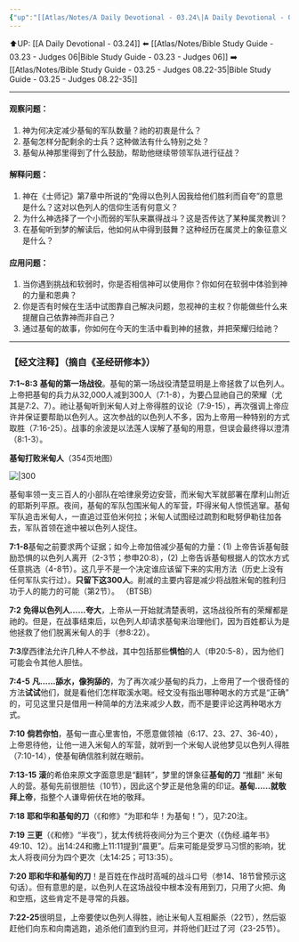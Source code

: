 ```yaml
---
{"up":"[[Atlas/Notes/A Daily Devotional - 03.24\|A Daily Devotional - 03.24]]","dg-publish":true,"permalink":"/atlas/notes/bible-study-guide-03-24-judges-07/","dgPassFrontmatter":true}
---
```


⬆️UP: [[A Daily Devotional - 03.24]]
⬅️ [[Atlas/Notes/Bible Study Guide - 03.23 - Judges 06\|Bible Study Guide - 03.23 - Judges 06]]
➡️ [[Atlas/Notes/Bible Study Guide - 03.25 - Judges 08.22-35\|Bible Study Guide - 03.25 - Judges 08.22-35]] 

---

#### 观察问题：

1. 神为何决定减少基甸的军队数量？祂的初衷是什么？
2. 基甸怎样分配剩余的士兵？这种做法有什么特别之处？
3. 基甸从神那里得到了什么鼓励，帮助他继续带领军队进行征战？

#### 解释问题：

1. 神在《士师记》第7章中所说的“免得以色列人因我给他们胜利而自夸”的意思是什么？这对以色列人的信仰生活有何意义？
2. 为什么神选择了一个小而弱的军队来赢得战斗？这是否传达了某种属灵教训？
3. 在基甸听到梦的解读后，他如何从中得到鼓舞？这种经历在属灵上的象征意义是什么？

#### 应用问题：

1. 当你遇到挑战和软弱时，你是否相信神可以使用你？你如何在软弱中体验到神的力量和恩典？
2. 你是否有时候在生活中试图靠自己解决问题，忽视神的主权？你能做些什么来提醒自己依靠神而非自己？
3. 通过基甸的故事，你如何在今天的生活中看到神的拯救，并把荣耀归给祂？

---
### 【经文注释】（摘自《圣经研修本》）

**7:1~8:3** **基甸的第一场战役**。基甸的第一场战役清楚显明是上帝拯救了以色列人。上帝把基甸的兵力从32,000人减到300人（7:1-8），为要凸显祂自己的荣耀（尤其是7:2、7）。祂让基甸听到米甸人对上帝得胜的议论（7:9-15），再次强调上帝应许并保证要帮助以色列人。这次参战的以色列人不多，因为上帝用一种特别的方式取胜（7:16-25）。战事的余波是以法莲人误解了基甸的用意，但误会最终得以澄清（8:1-3）。

**基甸打败米甸人**（354页地图）

![|300](https://yimawusi.net/wp-content/uploads/2023/04/map-07-05-p-354.jpg?w=667)

基甸率领一支三百人的小部队在哈律泉旁边安营，而米甸大军就部署在摩利山附近的耶斯列平原。夜间，基甸的军队包围米甸人的军营，吓得米甸人惊慌逃窜。基甸军队追击米甸人，一直追过亚伯米何拉；米甸人试图经过疏割和毗努伊勒往加各去，军队首领在途中被以色列人捉住。

**7:1-8**基甸之前要求两个证据；如今上帝加倍减少基甸的力量：(1) 上帝告诉基甸鼓励恐惧的以色列人离开（2-3节；参申20:8），(2) 上帝告诉基甸根据人的饮水方式任意挑选（4-8节）。这几乎不是一个决定谁应该留下来的实用方法（历史上没有任何军队实行过）。**只留下这300人**。削减的主要内容是减少将战胜米甸的胜利归功于人的能力的可能（第2节）。 （BTSB）

**7:2** **免得以色列人……夸大**，上帝从一开始就清楚表明，这场战役所有的荣耀都是祂的。但是，在战事结束后，以色列人却请求基甸来治理他们，因为百姓都认为是他拯救了他们脱离米甸人的手（参8:22）。

**7:3**摩西律法允许几种人不参战，其中包括那些**惧怕**的人（申20:5-8），因为他们可能会令其他人胆怯。

**7:4-5** **凡……舔水，像狗舔的**，为了再次减少基甸的兵力，上帝用了一个很奇怪的方法**试试**他们，就是看他们怎样取溪水喝。经文没有指出哪种喝水的方式是“正确” 的，可见这里只是借用一种简单的方法来减少人数，而不是要评论这两种喝水方式。

**7:10** **倘若你怕**，基甸一直心里害怕，不愿意做领袖（6:17、23、27、36-40），上帝恩待他，让他一进入米甸人的军营，就听到一个米甸人说他梦见以色列人得胜（7:10-14），使基甸确信胜利就在眼前。

**7:13-15** **滚**的希伯来原文字面意思是“翻转”，梦里的饼象征**基甸的刀** “推翻” 米甸人的营。基甸先前很胆怯（10节），因此这个梦正是他急需的印证。**基甸……就敬拜上帝**，指整个人谦卑俯伏在地的敬拜。

**7:18** **耶和华和基甸的刀**（《和修》“为耶和华！为基甸！”），见7:20注。

**7:19** **三更**（《和修》“半夜”），犹太传统将夜间分为三个更次（《伪经.禧年书》49:10、12）。出14:24和撒上11:11提到“晨更”。后来可能是受罗马习惯的影响，犹太人将夜间分为四个更次（太14:25；可13:35）。

**7:20** **耶和华和基甸的刀**！是百姓在作战时高喊的战斗口号（参14、18节曾预示这句话）。但有意思的是，以色列人在这场战役中根本没有用到刀，只用了火把、角和空瓶，这些肯定不是寻常的兵器。

**7:22-25**很明显，上帝要使以色列人得胜，祂让米甸人互相厮杀（22节），然后驱赶他们向东和向南逃跑，追杀他们直到约旦河，并将他们赶过了河（23-25节）。